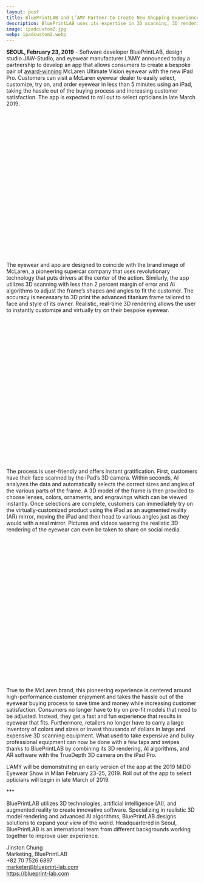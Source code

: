 ```yaml
---
layout: post
title: BluePrintLAB and L’AMY Partner to Create New Shopping Experience for Bespoke McLaren Eyewear with New iPad Pro App
description: BluePrintLAB uses its expertise in 3D scanning, 3D rendering, and artificial intelligence (AI) algorithms with the new iPad Pro’s 3D camera to design an app that delivers a quick and easy buying experience for eyewear that fits you.
image: ipadcustom2.jpg
webp: ipadcustom2.webp
---
```


**SEOUL, February 23, 2019** - Software developer BluePrintLAB, design studio JAW-Studio, and eyewear manufacturer L’AMY announced today a partnership to develop an app that allows consumers to create a bespoke pair of [award-winning](https://en.silmoparis.com/Silmo-d-Or-Awards/2018-SILMO-d-Or-Laureates) McLaren Ultimate Vision eyewear with the new iPad Pro. Customers can visit a McLaren eyewear dealer to easily select, customize, try on, and order eyewear in less than 5 minutes using an iPad, taking the hassle out of the buying process and increasing customer satisfaction. The app is expected to roll out to select opticians in late March 2019.

<picture>
    <source data-srcset="{{ "./assets/images/ipadscan.webp" | relative_url }}" type="image/webp">
    <source data-srcset="{{ "./assets/images/ipadscan.jpg" | relative_url }}" type="image/jpeg">
    <img style="max-width: 100%; max-height: 90vh;" src="data:image/svg+xml,%3Csvg xmlns='http://www.w3.org/2000/svg' viewBox='0 0 1441 1080'%3E%3C/svg%3E" data-src="{{ "./assets/images/ipadscan.jpg" | relative_url }}" alt="McLaren Face Scan" class="lazyload">
</picture><br />

The eyewear and app are designed to coincide with the brand image of McLaren, a pioneering supercar company that uses revolutionary technology that puts drivers at the center of the action. Similarly, the app utilizes 3D scanning with less than 2 percent margin of error and AI algorithms to adjust the frame’s shapes and angles to fit the customer. The accuracy is necessary to 3D print the advanced titanium frame tailored to face and style of its owner. Realistic, real-time 3D rendering allows the user to instantly customize and virtually try on their bespoke eyewear.

<picture>
    <source data-srcset="{{ "./assets/images/ipadcustom1.webp" | relative_url }}" type="image/webp">
    <source data-srcset="{{ "./assets/images/ipadcustom1.jpg" | relative_url }}" type="image/jpeg">
    <img style="max-width: 100%; max-height: 90vh;" src="data:image/svg+xml,%3Csvg xmlns='http://www.w3.org/2000/svg' viewBox='0 0 1441 1080'%3E%3C/svg%3E" data-src="{{ "./assets/images/ipadcustom1.jpg" | relative_url }}" alt="McLaren Customization Screen" class="lazyload">
</picture><br />

The process is user-friendly and offers instant gratification. First, customers have their face scanned by the iPad’s 3D camera. Within seconds, AI analyzes the data and automatically selects the correct sizes and angles of the various parts of the frame. A 3D model of the frame is then provided to choose lenses, colors, ornaments, and engravings which can be viewed instantly. Once selections are complete, customers can immediately try on the virtually-customized product using the iPad as an augmented reality (AR) mirror, moving the iPad and their head to various angles just as they would with a real mirror. Pictures and videos wearing the realistic 3D rendering of the eyewear can even be taken to share on social media. 

<picture>
    <source data-srcset="{{ "./assets/images/ipadtryon.webp" | relative_url }}" type="image/webp">
    <source data-srcset="{{ "./assets/images/ipadtryon.jpg" | relative_url }}" type="image/jpeg">
    <img style="max-width: 100%; max-height: 90vh;" src="data:image/svg+xml,%3Csvg xmlns='http://www.w3.org/2000/svg' viewBox='0 0 2732 2048'%3E%3C/svg%3E" data-src="{{ "./assets/images/ipadtryon.jpg" | relative_url }}" alt="McLaren Virtual Try On" class="lazyload">
</picture><br />

True to the McLaren brand, this pioneering experience is centered around high-performance customer enjoyment and takes the hassle out of the eyewear buying process to save time and money while increasing customer satisfaction. Consumers no longer have to try on pre-fit models that need to be adjusted. Instead, they get a fast and fun experience that results in eyewear that fits. Furthermore, retailers no longer have to carry a large inventory of colors and sizes or invest thousands of dollars in large and expensive 3D scanning equipment. What used to take expensive and bulky professional equipment can now be done with a few taps and swipes thanks to BluePrintLAB by combining its 3D rendering, AI algorithms, and AR software with the TrueDepth 3D camera on the iPad Pro.

L’AMY will be demonstrating an early version of the app at the 2019 MIDO Eyewear Show in Milan February 23-25, 2019. Roll out of the app to select opticians will begin in late March of 2019.

***<br />

BluePrintLAB utilizes 3D technologies, artificial intelligence (AI), and augmented reality to create innovative software. Specializing in realistic 3D model rendering and advanced AI algorithms, BluePrintLAB designs solutions to expand your view of the world. Headquartered in Seoul, BluePrintLAB is an international team from different backgrounds working together to improve user experience.

Jinston Chung<br />
Marketing, BluePrintLAB<br />
+82 70 7526 6897<br />
<marketer@blueprint-lab.com><br />
<https://blueprint-lab.com><br />